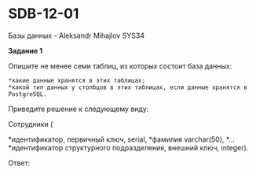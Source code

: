 # SDB-12-01
Базы данных - Aleksandr Mihajlov SYS34  
  
**Задание 1**  
  
Опишите не менее семи таблиц, из которых состоит база данных:

    *какие данные хранятся в этих таблицах;
    *какой тип данных у столбцов в этих таблицах, если данные хранятся в PostgreSQL.  

Приведите решение к следующему виду:  
  
Сотрудники (  
  
*идентификатор, первичный ключ, serial,
*фамилия varchar(50),
*...
*идентификатор структурного подразделения, внешний ключ, integer).

Ответ: